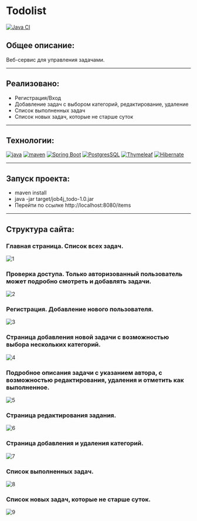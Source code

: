 ﻿# Todolist
[![Java CI](https://github.com/PerpetuumEbner/job4j_todo/actions/workflows/maven.yml/badge.svg)](https://github.com/PerpetuumEbner/job4j_todo/actions/workflows/maven.yml)
## Общее описание:

Веб-сервис для управления задачами.

***

## Реализовано:
* Регистрация/Вход
* Добавление задач с выбором категорий, редактирование, удаление
* Список выполненных задач
* Список новых задач, которые не старше суток

***

## Технологии:
[![java](https://img.shields.io/badge/java-17-red)](https://www.java.com/)
[![maven](https://img.shields.io/badge/apache--maven-3.8.3-blue)](https://maven.apache.org/)
[![Spring Boot](https://img.shields.io/badge/Spring%20Boot-3.0.4-brightgreen)](https://spring.io/projects/spring-boot)
[![PostgresSQL](https://img.shields.io/badge/PostgreSQL-15-blue)](https://www.postgresql.org/)
[![Thymeleaf](https://img.shields.io/badge/Thymeleaf-3.1.1-green)](https://www.thymeleaf.org/)
[![Hibernate](https://img.shields.io/badge/Hibernate-5.6.9-yellowgreen)](https://hibernate.org/)

***

## Запуск проекта:
* maven install
* java -jar target/job4j_todo-1.0.jar
* Перейти по ссылке http://localhost:8080/items

***

## Структура сайта:

### Главная страница. Список всех задач.

![1](images/1.jpg)
### Проверка доступа. Только авторизованный пользователь может подробно смотреть и добавлять задачи.

![2](images/2.jpg)

### Регистрация. Добавление нового пользователя.

![3](images/3.jpg)

### Страница добавления новой задачи с возможностью выбора нескольких категорий.

![4](images/4.jpg)

### Подробное описания задачи с указанием автора, с возможностью редактирования, удаления и отметить как выполненное.

![5](images/5.jpg)

### Страница редактирования задания.

![6](images/6.jpg)

### Страница добавления и удаления категорий.

![7](images/7.jpg)

### Список выполненных задач.

![8](images/8.jpg)

### Список новых задач, которые не старше суток.

![9](images/8.jpg)